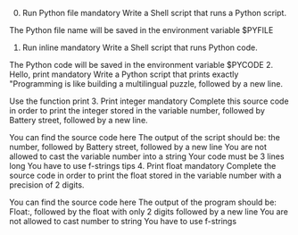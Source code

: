 0. Run Python file
mandatory
Write a Shell script that runs a Python script.

The Python file name will be saved in the environment variable $PYFILE
1. Run inline
mandatory
Write a Shell script that runs Python code.

The Python code will be saved in the environment variable $PYCODE
2. Hello, print
mandatory
Write a Python script that prints exactly "Programming is like building a multilingual puzzle, followed by a new line.

Use the function print
3. Print integer
mandatory
Complete this source code in order to print the integer stored in the variable number, followed by Battery street, followed by a new line.

You can find the source code here
The output of the script should be:
the number, followed by Battery street,
followed by a new line
You are not allowed to cast the variable number into a string
Your code must be 3 lines long
You have to use f-strings tips
4. Print float
mandatory
Complete the source code in order to print the float stored in the variable number with a precision of 2 digits.

You can find the source code here
The output of the program should be:
Float:, followed by the float with only 2 digits
followed by a new line
You are not allowed to cast number to string
You have to use f-strings
